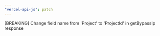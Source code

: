 ```yaml
---
"vercel-api-js": patch
---
```


[BREAKING] Change field name from 'Project' to 'ProjectId' in getBypassIp response